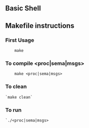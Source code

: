 Basic Shell
-----------

## Makefile instructions

### First Usage
```
    make 
```

### To compile <proc|sema|msgs>
```
    make <proc|sema|msgs>
```

### To clean
    `make clean`

### To run
    `./<proc|sema|msgs>
